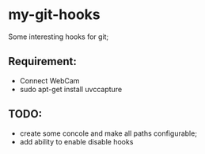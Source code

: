 my-git-hooks
============

Some interesting hooks for git;


Requirement: 
-----------
* Connect WebCam
* sudo apt-get install uvccapture


TODO:
-----------
* create some concole and make all paths configurable;
* add ability to enable disable hooks
